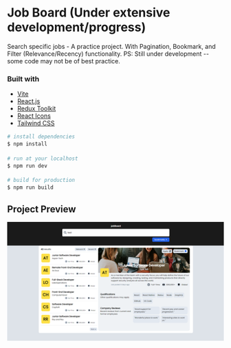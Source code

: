 # Job Board (Under extensive development/progress)

Search specific jobs - A practice project. With Pagination, Bookmark, and Filter (Relevance/Recency) functionality. PS: Still under development -- some code may not be of best practice.

### Built with

- [Vite](https://vitejs.dev/)
- [React.js](https://react.dev/)
- [Redux Toolkit](https://redux-toolkit.js.org/)
- [React Icons](https://react-icons.github.io/react-icons/)
- [Tailwind CSS](https://tailwindcss.com/)

```bash
# install dependencies
$ npm install

# run at your localhost
$ npm run dev

# build for production
$ npm run build
```

## Project Preview

![Project Preview](/public/project-img/currentPreview.png)
